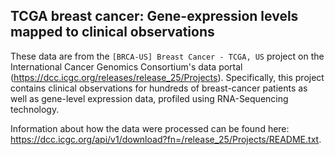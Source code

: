 ## TCGA breast cancer: Gene-expression levels mapped to clinical observations

These data are from the `[BRCA-US] Breast Cancer - TCGA, US` project on the International Cancer Genomics Consortium's data portal (https://dcc.icgc.org/releases/release_25/Projects). Specifically, this project contains clinical observations for hundreds of breast-cancer patients as well as gene-level expression data, profiled using RNA-Sequencing technology.

Information about how the data were processed can be found here: https://dcc.icgc.org/api/v1/download?fn=/release_25/Projects/README.txt.